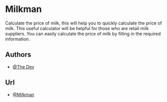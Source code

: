 
# Milkman

Calculate the price of milk, this will help you to quickly calculate the price of milk. This useful calculator will be helpful for those who are retail milk suppliers. You can easily calculate the price of milk by filling in the required information. 


## Authors

- [@The Dev](https://www.github.com/thedev404)


## Url

- [@Milkman](https://thedev404.github.io/milkman/)
